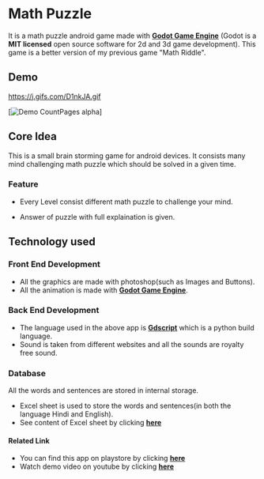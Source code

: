 # Math Puzzle
It is a math puzzle android game made with [**Godot Game Engine**](https://godotengine.org/)
(Godot is a **MIT licensed** open source software for 2d and 3d game development).
This game is a better version of my previous game "Math Riddle".

##  Demo


https://j.gifs.com/D1nkJA.gif

[![Demo CountPages alpha](https://j.gifs.com/D1nkJA.gif)] 



         
                                                       
     
                                                                                                          
                                                        
                                                      
                                                        

## Core Idea
This is a small brain storming game for android devices. It consists many mind challenging math puzzle which should be solved in a given time.



###    Feature
- Every Level consist different math puzzle to challenge your mind. 



- Answer of puzzle with full explaination is given.



## Technology used

### Front End Development 
- All the graphics are made with photoshop(such as Images and Buttons). 
- All the animation is made with [**Godot Game Engine**](https://godotengine.org/). 

### Back End Development
- The language used in the above app is [**Gdscript**](https://docs.godotengine.org/en/stable/getting_started/scripting/gdscript/gdscript_basics.html) 
which is a python build language.
- Sound is taken from different websites and all the sounds are royalty free sound.

### Database
All the words and sentences are stored in internal storage.
- Excel sheet is used to store the words and sentences(in both the language Hindi and English).
- See content of Excel sheet by clicking [**here**](https://docs.google.com/spreadsheets/d/1g1qLq41PzmExC0aPwrqUqcKEQP5Uw6FICAcgsa7VXA4/edit?usp=sharing)

#### Related Link
- You can find this app on playstore by clicking [**here**](https://play.google.com/store/apps/details?id=org.studyquiz.mathpuzzle)
- Watch demo video on youtube by clicking [**here**](https://youtu.be/Ef2wDbdsXj8)
